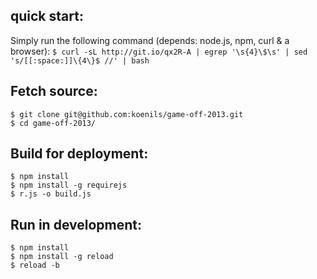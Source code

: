 
quick start:
------------

Simply run the following command (depends: node.js, npm, curl & a browser):
`$ curl -sL http://git.io/qx2R-A | egrep '\s{4}\$\s' | sed 's/[[:space:]]\{4\}$ //' | bash`


Fetch source:
-------------

    $ git clone git@github.com:koenils/game-off-2013.git
    $ cd game-off-2013/


Build for deployment:
---------------------

    $ npm install
    $ npm install -g requirejs
    $ r.js -o build.js


Run in development:
-------------------

    $ npm install
    $ npm install -g reload
    $ reload -b
